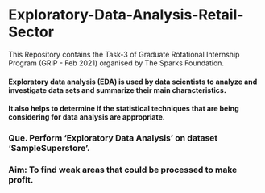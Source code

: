 # Exploratory-Data-Analysis-Retail-Sector
This Repository contains the Task-3 of Graduate Rotational Internship Program (GRIP - Feb 2021) organised by The Sparks Foundation.

#### Exploratory data analysis (EDA) is used by data scientists to analyze and investigate data sets and summarize their main characteristics. 
#### It also helps to determine if the statistical techniques that are being considering for data analysis are appropriate.

### Que. Perform ‘Exploratory Data Analysis’ on dataset ‘SampleSuperstore’.
### Aim: To find weak areas that could be processed to make profit.
